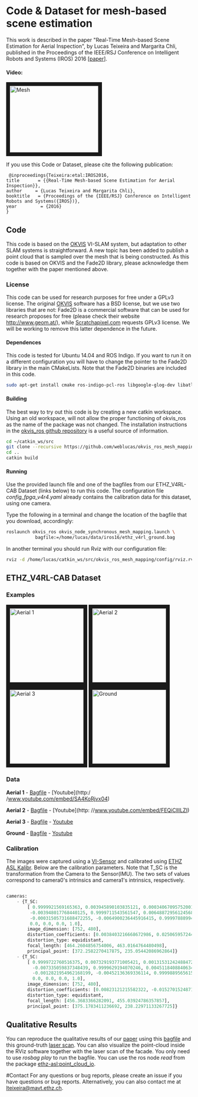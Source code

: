 # Code & Dataset for mesh-based scene estimation 
This work is described in the paper "Real-Time Mesh-based Scene Estimation for Aerial Inspection", by Lucas Teixeira and Margarita Chli, published in the Proceedings of the IEEE/RSJ Conference on Intelligent Robots and Systems (IROS) 2016 [[paper](http://ieeexplore.ieee.org/document/7759714/)].

#### Video:
<a href="https://www.youtube.com/embed/LvmBjMvmZKA" target="_blank"><img src="http://img.youtube.com/vi/LvmBjMvmZKA/0.jpg" 
alt="Mesh" width="240" height="180" border="10" /></a>

If you use this Code or Dataset, please cite the following publication:
 
```
 @inproceedings{Teixeira:etal:IROS2016,
title	    = {{Real-Time Mesh-based Scene Estimation for Aerial Inspection}},
author	   = {Lucas Teixeira and Margarita Chli},
booktitle	= {Proceedings of the {IEEE/RSJ} Conference on Intelligent Robots and Systems({IROS})},
year	     = {2016}
}
```

## Code

This code is based on the [OKVIS](https://github.com/ethz-asl/okvis) VI-SLAM system, but adaptation to other SLAM systems is straightforward. A new topic has been added to publish a point cloud that is sampled over the mesh that is being constructed. As this code is based on OKVIS and the Fade2D library, please acknowledge them together with the paper mentioned above.

### License
This code can be used for research purposes for free under a GPLv3 license. The original [OKVIS](https://github.com/ethz-asl/okvis) software has a BSD license, but we use two libraries that are not: Fade2D is a commercial software that can be used for research proposes for free (please check their website http://www.geom.at/), while [Scratchapixel.com](http://www.scratchapixel.com/lessons/3d-basic-rendering/rasterization-practical-implementation) requests GPLv3 license. We will be working to remove this latter dependence in the future. 

#### Dependences
This code is tested for Ubuntu 14.04 and ROS Indigo. If you want to run it on a different configuration you will have to change the pointer to the Fade2D library in the main CMakeLists. Note that the Fade2D binaries are included in this code. 

```bash
sudo apt-get install cmake ros-indigo-pcl-ros libgoogle-glog-dev libatlas-base-dev libeigen3-dev libsuitesparse-dev libboost-dev libboost-filesystem-dev libopencv-dev
```

#### Building
The best way to try out this code is by creating a new catkin workspace. Using an old workspace, will not allow the proper functioning of okvis_ros as the name of the package was not changed. The installation instructions in the [okvis_ros github repository](https://github.com/ethz-asl/okvis_ros) is a useful source of information.

```bash
cd ~/catkin_ws/src
git clone --recursive https://github.com/weblucas/okvis_ros_mesh_mapping.git
cd ..
catkin build
```

#### Running

Use the provided launch file and one of the bagfiles from our ETHZ_V4RL-CAB Dataset (links below) to run this code. The configuration file *config_fpga_v4r4.yaml* already contains the calibration data for this dataset, using one camera.

Type the following in a terminal and change the location of the bagfile that you download, accordingly:
```bash
roslaunch okvis_ros okvis_node_synchronous_mesh_mapping.launch \
           bagfile:=/home/lucas/data/iros16/ethz_v4rl_ground.bag
```

In another terminal you should run Rviz with our configuration file:
```bash
rviz -d /home/lucas/catkin_ws/src/okvis_ros_mesh_mapping/config/rviz.rviz
```

## ETHZ_V4RL-CAB Dataset

### Examples
<a href="https://www.youtube.com/embed/SA4KoRjvx04" target="_blank"><img src="http://img.youtube.com/vi/SA4KoRjvx04/0.jpg" 
alt="Aerial 1" width="200"  border="10" /></a>
<a href="https://www.youtube.com/embed/FEQiClIlLZI" target="_blank"><img src="http://img.youtube.com/vi/FEQiClIlLZI/0.jpg" 
alt="Aerial 2" width="200"  border="10" /></a>
<a href="https://www.youtube.com/embed/HLIJ59BRaBo" target="_blank"><img src="http://img.youtube.com/vi/HLIJ59BRaBo/0.jpg" 
alt="Aerial 3" width="200"  border="10" /></a> 
<a href="https://www.youtube.com/embed/a-ITwYMPzZs" target="_blank"><img src="http://img.youtube.com/vi/a-ITwYMPzZs/0.jpg" 
alt="Ground" width="200"  border="10" /></a> 


### Data
**Aerial 1** - [Bagfile](https://drive.google.com/open?id=0B82ekrhU9sDmTTdIeFJXTlBBLVE) - [Youtube](http:/ /www.youtube.com/embed/SA4KoRjvx04)

**Aerial 2** - [Bagfile](https://drive.google.com/open?id=0B82ekrhU9sDmNjZiMTUxUWlHcnc) - [Youtube](http:  //www.youtube.com/embed/FEQiClIlLZI)
 
**Aerial 3** - [Bagfile](https://drive.google.com/open?id=0B82ekrhU9sDmOUkzX2xrMWRSMEE) - [Youtube](http://www.youtube.com/embed/HLIJ59BRaBo)

**Ground** - [Bagfile](https://drive.google.com/open?id=0B82ekrhU9sDmTjVweklrNGdJTjA) - [Youtube](http://www.youtube.com/embed/a-ITwYMPzZs)


### Calibration
The images were captured using a [VI-Sensor](http://wiki.ros.org/vi_sensor) and calibrated using [ETHZ ASL Kalibr](https://github.com/ethz-asl/kalibr). Below are the calibration parameters. Note that T_SC is the transformation from the Camera to the Sensor(IMU). The two sets of values correspond to camera0's intrinsics and camera1's intrinsics, respectively.

```python

cameras:
    - {T_SC:     
        [ 0.9999921569165363, 0.003945890103835121, 0.0003406709575200133, -0.030976405894694664,        
         -0.003948017768440125, 0.9999711543561547, 0.0064887295612456805, 0.003944069243840622,         
         -0.00031505731688472255, -0.0064900236445916415, 0.9999788899431723, -0.016723945219020563,
         0.0, 0.0, 0.0, 1.0],
        image_dimension: [752, 480],
        distortion_coefficients: [0.0038403216668672986, 0.025065957244781098, -0.05227986912373674, 0.03635919730588422],
        distortion_type: equidistant,
        focal_length: [464.2604856754006, 463.0164764480498],
        principal_point: [372.2582270417875, 235.05442086962864]}
    - {T_SC:
        [ 0.9999722760516375, 0.007329193771005421, 0.0013153124248847282, 0.0790982900835488,
          -0.007335059837348439, 0.9999629194070246, 0.004511840884063492, 0.003549628903031918,
          -0.0012821954962168199, -0.00452136369336114, 0.9999889565615523, -0.01713313929463862,
          0.0, 0.0, 0.0, 1.0],
        image_dimension: [752, 480],
        distortion_coefficients: [0.00823121215582322, -0.015270152487108836, 0.03085334360639285, -0.017760720995454376],
        distortion_type: equidistant,
        focal_length: [456.3683366282091, 455.03924786357857],
        principal_point: [375.1783411236692, 238.22971133267725]}
```
## Qualitative Results
You can reproduce the qualitative results of our [paper](http://ieeexplore.ieee.org/document/7759714/) using this [bagfile](https://drive.google.com/open?id=0B82ekrhU9sDmT3hiV3pPakdrTXc) and this ground-truth [laser scan](https://drive.google.com/open?id=0B82ekrhU9sDmN2QyOFlFNHA5c2c). You can also visualize the point-cloud inside the RViz software together with the laser scan of the facade. You only need to use *rosbag play* to run the bagfile. You can use the ros node *read* from the package [ethz-asl:point_cloud_io](
https://github.com/ethz-asl/point_cloud_io).

#Contact
For any questions or bug reports, please create an issue if you have questions or bug reports. Alternatively, you can also contact me at lteixeira@mavt.ethz.ch. 
 
 
 
 
